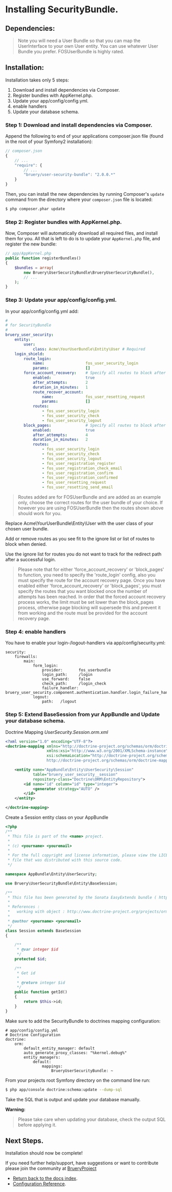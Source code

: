 Installing SecurityBundle.
===================================

## Dependencies:

> Note you will need a User Bundle so that you can map the UserInterface to your own User entity. You can use whatever User Bundle you prefer. FOSUserBundle is highly rated.

## Installation:

Installation takes only 5 steps:

1. Download and install dependencies via Composer.
2. Register bundles with AppKernel.php.
3. Update your app/config/config.yml.
4. enable handlers
5. Update your database schema.

### Step 1: Download and install dependencies via Composer.

Append the following to end of your applications composer.json file (found in the root of your Symfony2 installation):

``` js
// composer.json
{
    // ...
    "require": {
        // ...
        "bruery/user-security-bundle": "2.0.0.*"
    }
}
```

Then, you can install the new dependencies by running Composer's ``update``
command from the directory where your ``composer.json`` file is located:

``` bash
$ php composer.phar update
```

### Step 2: Register bundles with AppKernel.php.

Now, Composer will automatically download all required files, and install them
for you. All that is left to do is to update your ``AppKernel.php`` file, and
register the new bundle:

``` php
// app/AppKernel.php
public function registerBundles()
{
    $bundles = array(
        new Bruery\UserSecurityBundle\BrueryUserSecurityBundle(),
        // ...
    );
}
```

### Step 3: Update your app/config/config.yml.

In your app/config/config.yml add:

``` yml
#
# for SecurityBundle
#
bruery_user_security:
    entity:
        user:
            class: Acme\YourUserBundle\Entity\User # Required
    login_shield:
        route_login:
            name:                  fos_user_security_login
            params:                []
        force_account_recovery:    # Specify all routes to block after attempt limit is reached, and account recovery route to force browser redirect.
            enabled:               true
            after_attempts:        2
            duration_in_minutes:   1
            route_recover_account:
                name:              fos_user_resetting_request
                params:            []
            routes:
                - fos_user_security_login
                - fos_user_security_check
                - fos_user_security_logout
        block_pages:               # Specify all routes to block after attempt limit is reached.
            enabled:               true
            after_attempts:        4
            duration_in_minutes:   2
            routes:
                - fos_user_security_login
                - fos_user_security_check
                - fos_user_security_logout
                - fos_user_registration_register
                - fos_user_registration_check_email
                - fos_user_registration_confirm
                - fos_user_registration_confirmed
                - fos_user_resetting_request
                - fos_user_resetting_send_email
```

> Routes added are for FOSUserBundle and are added as an example only, choose the correct routes for the user bundle of your choice. If however you are using FOSUserBundle then the routes shown above should work for you.

Replace Acme\YourUserBundle\Entity\User with the user class of your chosen user bundle.

Add or remove routes as you see fit to the ignore list or list of routes to block when denied.

Use the ignore list for routes you do not want to track for the redirect path after a successful login.

>Please note that for either 'force_account_recovery' or 'block_pages' to function, you need to specify the 'route_login' config, also you must specify the route for the account recovery page.
>Once you have enabled either 'force_account_recovery' or 'block_pages', you must specify the routes that you want blocked once the number of attempts has been reached.
>In order that the forced account recovery process works, the limit must be set lower than the block_pages process, otherwise page blocking will supersede this and prevent it from working and the route must be provided for the account recovery page.

### Step 4: enable handlers

You have to enable your login-/logout-handlers via app/config/security.yml:

```
security:
    firewalls:
        main:
            form_login:
                provider:       fos_userbundle
                login_path:     /login
                use_forward:    false
                check_path:     /login_check
                failure_handler: bruery_user_security.component.authentication.handler.login_failure_handler
            logout:
                path:   /logout
```


### Step 5: Extend BaseSession from yur AppBundle and Update your database schema.

Doctrine Mapping *UserSecurity.Session.orm.xml*

```xml
<?xml version="1.0" encoding="UTF-8"?>
<doctrine-mapping xmlns="http://doctrine-project.org/schemas/orm/doctrine-mapping"
                  xmlns:xsi="http://www.w3.org/2001/XMLSchema-instance"
                  xsi:schemaLocation="http://doctrine-project.org/schemas/orm/doctrine-mapping
                  http://doctrine-project.org/schemas/orm/doctrine-mapping.xsd">

    <entity name="AppBundle\Entity\UserSecurity\Session"
            table="bruery_user_security__session"
            repository-class="Doctrine\ORM\EntityRepository">
        <id name="id" column="id" type="integer">
            <generator strategy="AUTO" />
        </id>
    </entity>

</doctrine-mapping>
```

Create a Session entity class on your AppBundle

```php
<?php
/**
 * This file is part of the <name> project.
 *
 * (c) <yourname> <youremail>
 *
 * For the full copyright and license information, please view the LICENSE
 * file that was distributed with this source code.
 */

namespace AppBundle\Entity\UserSecurity;

use Bruery\UserSecurityBundle\Entity\BaseSession;

/**
 * This file has been generated by the Sonata EasyExtends bundle ( https://sonata-project.org/easy-extends )
 *
 * References :
 *   working with object : http://www.doctrine-project.org/projects/orm/2.0/docs/reference/working-with-objects/en
 *
 * @author <yourname> <youremail>
 */
class Session extends BaseSession
{

    /**
     * @var integer $id
     */
    protected $id;

    /**
     * Get id
     *
     * @return integer $id
     */
    public function getId()
    {
        return $this->id;
    }
}
```

Make sure to add the SecurityBundle to doctrines mapping configuration:

```
# app/config/config.yml
# Doctrine Configuration
doctrine:
    orm:
        default_entity_manager: default
        auto_generate_proxy_classes: "%kernel.debug%"
        entity_managers:
            default:
                mappings:
                    BrueryUserSecurityBundle: ~
```

From your projects root Symfony directory on the command line run:

``` bash
$ php app/console doctrine:schema:update --dump-sql
```

Take the SQL that is output and update your database manually.

**Warning:**

> Please take care when updating your database, check the output SQL before applying it.

## Next Steps.

Installation should now be complete!

If you need further help/support, have suggestions or want to contribute please join the community at [BrueryProject](http://brueryproject.github.io)

- [Return back to the docs index](index.md).
- [Configuration Reference](configuration_reference.md).